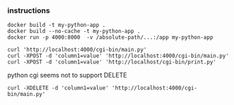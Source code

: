 ### instructions

```
docker build -t my-python-app .
docker build --no-cache -t my-python-app .
docker run -p 4000:8000  -v /absolute-path/...:/app my-python-app
```

```
curl 'http://localhost:4000/cgi-bin/main.py'
curl -XPOST -d 'column1=value' 'http://localhost:4000/cgi-bin/main.py'
curl -XPOST -d 'column1=value' 'http://localhost/cgi-bin/print.py'
```

python cgi seems not to support DELETE

```
curl -XDELETE -d 'column1=value' 'http://localhost:4000/cgi-bin/main.py'
```
